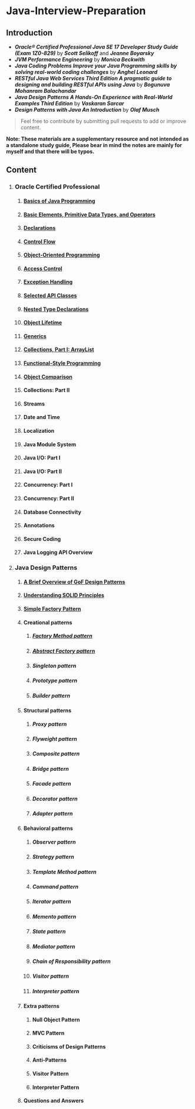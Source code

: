 # Java-Interview-Preparation

## Introduction

* **_Oracle® Certified Professional Java SE 17 Developer Study Guide (Exam 1Z0-829)_** by **_Scott Selikoff_** and **_Jeanne Boyarsky_**
* **_JVM Performance Engineering_** by **_Monica Beckwith_**
* **_Java Coding Problems Improve your Java Programming skills by solving real-world coding challenges_** by  _**Anghel Leonard**_
* **_RESTful Java Web Services Third Edition A pragmatic guide to designing and building RESTful APIs using Java_** by **_Bogunuva Mohanram Balachandar_**
* **_Java Design Patterns A Hands-On Experience with Real-World Examples Third Edition_** by **_Vaskaran Sarcar_**
* **_Design Patterns with Java An Introduction_** by **_Olaf Musch_**

> Feel free to contribute by submitting pull requests to add or improve content.

**Note: These materials are a supplementary resource and not intended as a standalone study guide, Please bear in mind the notes are mainly for myself and that there will be typos.**

## Content

1. ### Oracle Certified Professional
    1. #### [Basics of Java Programming](./OracleCertifiedProfessional/chapter-1.md)
    2. #### [Basic Elements, Primitive Data Types, and Operators](./OracleCertifiedProfessional/chapter-2.md)
    3. #### [Declarations](./OracleCertifiedProfessional/chapter-3.md)
    4. #### [Control Flow](./OracleCertifiedProfessional/chapter-4.md)
    5. #### [Object-Oriented Programming](./OracleCertifiedProfessional/chapter-5.md)
    6. #### [Access Control](./OracleCertifiedProfessional/chapter-6.md)
    7. #### [Exception Handling](./OracleCertifiedProfessional/chapter-7.md)
    8. #### [Selected API Classes](./OracleCertifiedProfessional/chapter-8.md)
    9. #### [Nested Type Declarations](./OracleCertifiedProfessional/chapter-9.md)
    10. #### [Object Lifetime](./OracleCertifiedProfessional/chapter-10.md)
    11. #### [Generics](./OracleCertifiedProfessional/chapter-11.md)
    12. #### [Collections, Part I: ArrayList<E>](./OracleCertifiedProfessional/chapter-12.md)
    13. #### [Functional-Style Programming](./OracleCertifiedProfessional/chapter-13.md)
    14. #### [Object Comparison](./OracleCertifiedProfessional/chapter-14.md)
    15. #### Collections: Part II
    16. #### Streams
    17. #### Date and Time
    18. #### Localization
    19. #### Java Module System
    20. #### Java I/O: Part I
    21. #### Java I/O: Part II
    22. #### Concurrency: Part I
    23. #### Concurrency: Part II
    24. #### Database Connectivity
    25. #### Annotations
    26. #### Secure Coding
    27. #### Java Logging API Overview
2. ### Java Design Patterns
    1. #### [A Brief Overview of GoF Design Patterns](./JavaDesignPatterns/chapter-1.md)
    2. #### [Understanding SOLID Principles](./JavaDesignPatterns/chapter-2.md)
    3. #### [Simple Factory Pattern](./JavaDesignPatterns/chapter-3.md)
    4. #### Creational patterns
        1. ##### [Factory Method pattern](./JavaDesignPatterns/chapter-4.md)
        2. ##### [Abstract Factory pattern](./JavaDesignPatterns/chapter-5.md)
        3. ##### Singleton pattern
        4. ##### Prototype pattern
        5. ##### Builder pattern
    5. #### Structural patterns
        1. ##### Proxy pattern
        2. ##### Flyweight pattern
        3. ##### Composite pattern
        4. ##### Bridge pattern
        5. ##### Facade pattern
        6. ##### Decorator pattern
        7. ##### Adapter pattern
    6. #### Behavioral patterns
        1. ##### Observer pattern
        2. ##### Strategy pattern
        3. ##### Template Method pattern
        4. ##### Command pattern
        5. ##### Iterator pattern
        6. ##### Memento pattern
        7. ##### State pattern
        8. ##### Mediator pattern
        9. ##### Chain of Responsibility pattern
        10. ##### Visitor pattern
        11. ##### Interpreter pattern
    7. #### Extra patterns
        1.  #### Null Object Pattern
        2.  #### MVC Pattern
        3.  #### Criticisms of Design Patterns
        4.  #### Anti-Patterns
        5.  #### Visitor Pattern
        6.  #### Interpreter Pattern
    8. #### Questions and Answers